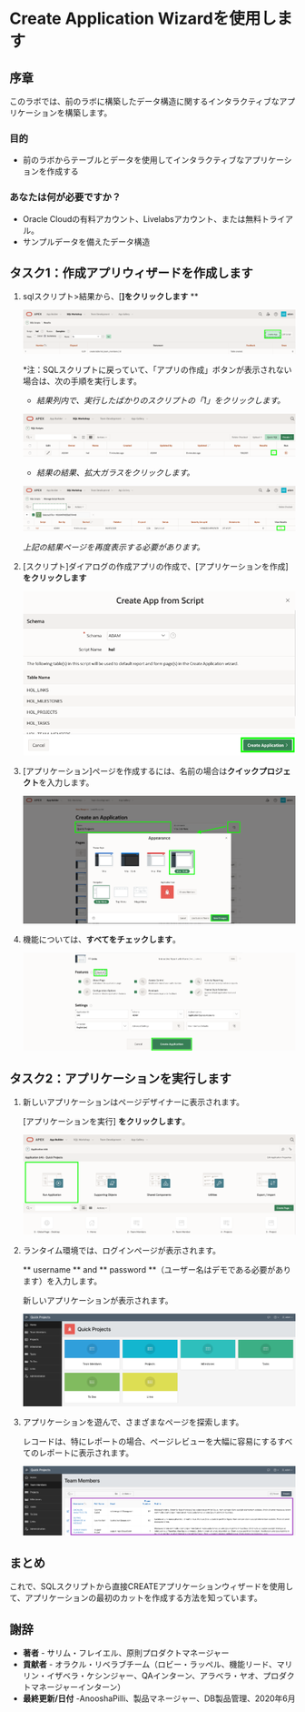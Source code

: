 # Create Application Wizardを使用します

## 序章

このラボでは、前のラボに構築したデータ構造に関するインタラクティブなアプリケーションを構築します。

### 目的

- 前のラボからテーブルとデータを使用してインタラクティブなアプリケーションを作成する

### あなたは何が必要ですか？

- Oracle Cloudの有料アカウント、Livelabsアカウント、または無料トライアル。
- サンプルデータを備えたデータ構造

## タスク1：作成アプリウィザードを作成します

1. sqlスクリプト>結果から、[**]をクリックします** **

   ![](images/go-create-app.png " ")

   *注：SQLスクリプトに戻っていて、「アプリの作成」ボタンが表示されない場合は、次の手順を実行します。
    - *結果列内で、実行したばかりのスクリプトの「1」をクリックします。*

   ![](images/alt-create-app.png " ")

    - *結果の結果、拡大ガラスをクリックします。*

   ![](images/alt-create-app2.png " ")

   *上記の結果ページを再度表示する必要があります。*

2. [スクリプト]ダイアログの作成アプリの作成で、[アプリケーションを作成] **をクリックします**

   ![](images/app-from-script.png " ")

3.  [アプリケーション]ページを作成するには、名前の場合は**クイックプロジェクト**を入力します。

    ![](images/name-app.png " ")

4. 機能については、**すべてをチェックします**。

   ![](images/all-features.png " ")

## タスク2：アプリケーションを実行します

1. 新しいアプリケーションはページデザイナーに表示されます。

   [アプリケーションを実行] **をクリックします**。

   ![](images/pd.png " ")

2. ランタイム環境では、ログインページが表示されます。

   ** username ** and ** password **（ユーザー名はデモである必要があります）を入力します。

   新しいアプリケーションが表示されます。

   ![](images/runtime.png " ")

3. アプリケーションを遊んで、さまざまなページを探索します。

   レコードは、特にレポートの場合、ページレビューを大幅に容易にするすべてのレポートに表示されます。

   ![](images/show-team-members.png " ")

## **まとめ**

これで、SQLスクリプトから直接CREATEアプリケーションウィザードを使用して、アプリケーションの最初のカットを作成する方法を知っています。

## **謝辞**

- **著者**  - サリム・フレイエル、原則プロダクトマネージャー
- **貢献者**  - オラクル・リベラブチーム（ロビー・ラッペル、機能リード、マリリン・イザベラ・ケシンジャー、QAインターン、アラベラ・ヤオ、プロダクトマネージャーインターン）
- **最終更新/日付** -AnooshaPilli、製品マネージャー、DB製品管理、2020年6月
